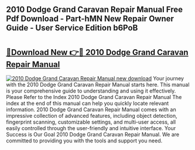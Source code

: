 ## 2010 Dodge Grand Caravan Repair Manual Free Pdf Download - Part-hMN New Repair Owner Guide - User Service Edition b6PoB

# <h2><a href="http://bc36976.oget.top/?id=2010+Dodge+Grand+Caravan+Repair+Manual">🔗Download New 👉🔴 2010 Dodge Grand Caravan Repair Manual</a></h2>

[![2010 Dodge Grand Caravan Repair Manual new download](https://i.imgur.com/5g1atiW.png)](http://bc36976.oget.top/?id=2010+Dodge+Grand+Caravan+Repair+Manual)
Your journey with the 2010 Dodge Grand Caravan Repair Manual starts here. This manual is your comprehensive guide to understanding and using it effectively. Please Refer to the Index 2010 Dodge Grand Caravan Repair Manual The index at the end of this manual can help you quickly locate relevant information. 2010 Dodge Grand Caravan Repair Manual comes with an impressive collection of advanced features, including object detection, fingerprint scanning, customizable settings, and multi-user access, all easily controlled through the user-friendly and intuitive interface. Your Success is Our Goal 2010 Dodge Grand Caravan Repair Manual. We are committed to providing you with the tools and support you need.
